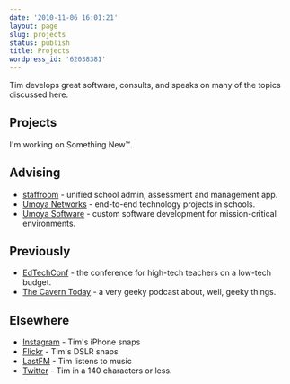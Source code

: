 ```yaml
---
date: '2010-11-06 16:01:21'
layout: page
slug: projects
status: publish
title: Projects
wordpress_id: '62038381'
---
```


Tim develops great software, consults, and speaks on many of the topics discussed here.


## Projects

I'm working on Something New&trade;.

## Advising 

- [staffroom](http://mystaffroom.net) - unified school admin, assessment and management app.
- [Umoya Networks](http://umoya.net) - end-to-end technology projects in schools.
- [Umoya Software](http://umoyasoftware.com) - custom software development for mission-critical environments.

## Previously

- [EdTechConf](http://edtechconf.com) - the conference for high-tech teachers on a low-tech budget.
- [The Cavern Today](http://www.thecaverntoday.com) - a very geeky podcast about, well, geeky things.


## Elsewhere

- [Instagram](http://insta.timkeller.me) - Tim's iPhone snaps
- [Flickr](http://www.flickr.com/photos/timokeller) - Tim's DSLR snaps
- [LastFM](http://last.fm/user/timomiles) - Tim listens to music
- [Twitter](http://twitter.com/timkeller) - Tim in a 140 characters or less.


